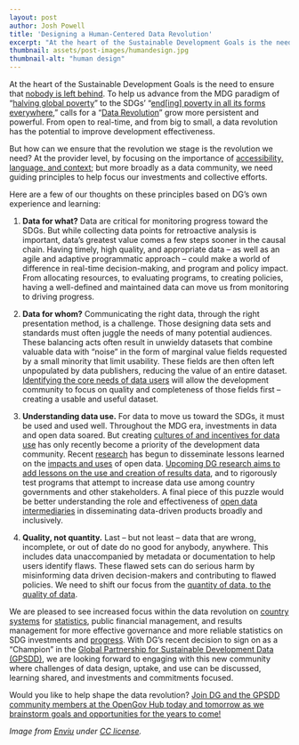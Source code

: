 ```yaml
---
layout: post
author: Josh Powell
title: 'Designing a Human-Centered Data Revolution'
excerpt: "At the heart of the Sustainable Development Goals is the need to ensure that nobody is left behind..."
thumbnail: assets/post-images/humandesign.jpg
thumbnail-alt: "human design"
---
```


At the heart of the Sustainable Development Goals is the need to ensure that [nobody is left behind](http://www.odi.org/sites/odi.org.uk/files/odi-assets/publications-opinion-files/9534.pdf). To help us advance from the MDG paradigm of “[halving global poverty](http://www.un.org/millenniumgoals/poverty.shtml)” to the SDGs’ “[end[ing] poverty in all its forms everywhere](http://unchronicle.un.org/article/goal-1-end-poverty-all-its-forms-everywhere/),” calls for a “[Data Revolution](http://www.undatarevolution.org/report/)” grow more persistent and powerful. From open to real-time, and from big to small, a data revolution has the potential to improve development effectiveness. 

But how can we ensure that the revolution we stage is the revolution we need? At the provider level, by focusing on the importance of [accessibility, language, and context](/2015/09/15/data-sharing-access-language-context/); but more broadly as a data community, we need guiding principles to help focus our investments and collective efforts. 

Here are a few of our thoughts on these principles based on DG’s own experience and learning:

1. **Data for what?** Data are critical for monitoring progress toward the SDGs. But while collecting data points for retroactive analysis is important, data’s greatest value comes a few steps sooner in the causal chain. Having timely, high quality, and appropriate data – as well as an agile and adaptive programmatic approach – could make a world of difference in real-time decision-making, and program and policy impact. From allocating resources, to evaluating programs, to creating policies, having a well-defined and maintained data can move us from monitoring to driving progress.

2. **Data for whom?** Communicating the right data, through the right presentation method, is a challenge. Those designing data sets and standards must often juggle the needs of many potential audiences. These balancing acts often result in unwieldy datasets that combine valuable data with “noise” in the form of marginal value fields requested by a small minority that limit usability. These fields are then often left unpopulated by data publishers, reducing the value of an entire dataset. [Identifying the core needs of data users](/2015/03/17/iati-and-country-systems-data-evaluation-methodology/) will allow the development community to focus on quality and completeness of those fields first – creating a usable and useful dataset.

3. **Understanding data use.** For data to move us toward the SDGs, it must be used and used well. Throughout the MDG era, investments in data and open data soared. But creating [cultures of and incentives for data use](/assets/post-resources/understanding_government_data_use_in_nepal_final.pdf) has only recently become a priority of the development data community. Recent [research](http://www.opendataresearch.org/content/2014/704/open-data-developing-countries-emerging-insights-phase-i) has begun to disseminate lessons learned on the [impacts and uses](https://www.omidyar.com/insights/impact-open-data-%E2%80%93-initial-findings-case-studies) of open data. [Upcoming DG research aims to add lessons on the use and creation of results data](/2015/07/07/what-will-it-take/), and to rigorously test programs that attempt to increase data use among country governments and other stakeholders. A final piece of this puzzle would be better understanding the role and effectiveness of [open data intermediaries](/2015/02/26/a-message-from-data-intermediaries/) in disseminating data-driven products broadly and inclusively.

4. **Quality, not quantity.** Last – but not least – data that are wrong, incomplete, or out of date do no good for anybody, anywhere. This includes data unaccompanied by metadata or documentation to help users identify flaws. These flawed sets can do serious harm by misinforming data driven decision-makers and contributing to flawed policies. We need to shift our focus from the [quantity of data, to the quality of data](/2015/08/04/whats-next-us-government-aid-transparency/). 

We are pleased to see increased focus within the data revolution on [country systems](http://www.effectiveinstitutions.org/en/) for [statistics](http://www.opendatawatch.com/Documents/StrategyGuidance/DataForDevelopment/Data-For-Development-Action-Plan.pdf), public financial management, and results management for more effective governance and more reliable statistics on SDG investments and [progress](http://www.cgdev.org/publication/political-economy-bad-data-evidence-african-survey-administrative-statistics-working). With DG’s recent decision to sign on as a “Champion” in the [Global Partnership for Sustainable Development Data (GPSDD)](http://www.one.org/international/press/harnessing-data-revolution-to-drive-sustainable-development/), we are looking forward to engaging with this new community where challenges of data design, uptake, and use can be discussed, learning shared, and investments and commitments focused.

Would you like to help shape the data revolution? [Join DG and the GPSDD community members at the OpenGov Hub today and tomorrow as we brainstorm goals and opportunities for the years to come!](https://cde.gpsdd.org/)


*Image from [Enviu](https://www.flickr.com/photos/enviu/18705597850/) under [CC license](https://creativecommons.org/licenses/by-nc/2.0/).*

